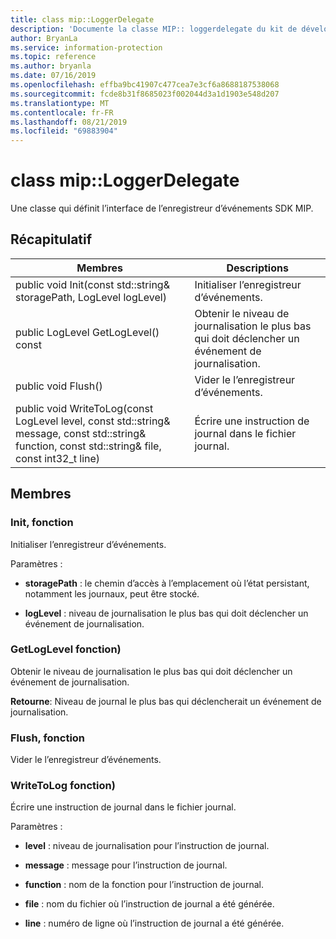 ```yaml
---
title: class mip::LoggerDelegate
description: 'Documente la classe MIP:: loggerdelegate du kit de développement logiciel (SDK) Microsoft Information Protection (MIP).'
author: BryanLa
ms.service: information-protection
ms.topic: reference
ms.author: bryanla
ms.date: 07/16/2019
ms.openlocfilehash: effba9bc41907c477cea7e3cf6a8688187538068
ms.sourcegitcommit: fcde8b31f8685023f002044d3a1d1903e548d207
ms.translationtype: MT
ms.contentlocale: fr-FR
ms.lasthandoff: 08/21/2019
ms.locfileid: "69883904"
---
```

# <a name="class-miploggerdelegate"></a>class mip::LoggerDelegate 
Une classe qui définit l’interface de l’enregistreur d’événements SDK MIP.
  
## <a name="summary"></a>Récapitulatif
 Membres                        | Descriptions                                
--------------------------------|---------------------------------------------
public void Init(const std::string& storagePath, LogLevel logLevel)  |  Initialiser l’enregistreur d’événements.
public LogLevel GetLogLevel() const  |  Obtenir le niveau de journalisation le plus bas qui doit déclencher un événement de journalisation.
public void Flush()  |  Vider le l’enregistreur d’événements.
public void WriteToLog(const LogLevel level, const std::string& message, const std::string& function, const std::string& file, const int32_t line)  |  Écrire une instruction de journal dans le fichier journal.
  
## <a name="members"></a>Membres
  
### <a name="init-function"></a>Init, fonction
Initialiser l’enregistreur d’événements.

Paramètres :  
* **storagePath** : le chemin d’accès à l’emplacement où l’état persistant, notamment les journaux, peut être stocké. 


* **logLevel** : niveau de journalisation le plus bas qui doit déclencher un événement de journalisation.


  
### <a name="getloglevel-function"></a>GetLogLevel fonction)
Obtenir le niveau de journalisation le plus bas qui doit déclencher un événement de journalisation.

  
**Retourne**: Niveau de journal le plus bas qui déclencherait un événement de journalisation.
  
### <a name="flush-function"></a>Flush, fonction
Vider le l’enregistreur d’événements.
  
### <a name="writetolog-function"></a>WriteToLog fonction)
Écrire une instruction de journal dans le fichier journal.

Paramètres :  
* **level** : niveau de journalisation pour l’instruction de journal. 


* **message** : message pour l’instruction de journal. 


* **function** : nom de la fonction pour l’instruction de journal. 


* **file** : nom du fichier où l’instruction de journal a été générée. 


* **line** : numéro de ligne où l’instruction de journal a été générée.

